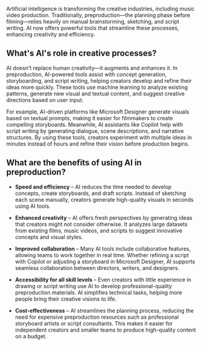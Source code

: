 Artificial intelligence is transforming the creative industries, including music video production. Traditionally, preproduction—the planning phase before filming—relies heavily on manual brainstorming, sketching, and script writing. AI now offers powerful tools that streamline these processes, enhancing creativity and efficiency.

## What's AI's role in creative processes?

AI doesn't replace human creativity—it augments and enhances it. In preproduction, AI-powered tools assist with concept generation, storyboarding, and script writing, helping creators develop and refine their ideas more quickly. These tools use machine learning to analyze existing patterns, generate new visual and textual content, and suggest creative directions based on user input.

For example, AI-driven platforms like Microsoft Designer generate visuals based on textual prompts, making it easier for filmmakers to create compelling storyboards. Meanwhile, AI assistants like Copilot help with script writing by generating dialogue, scene descriptions, and narrative structures. By using these tools, creators experiment with multiple ideas in minutes instead of hours and refine their vision before production begins.

## What are the benefits of using AI in preproduction?

- **Speed and efficiency** – AI reduces the time needed to develop concepts, create storyboards, and draft scripts. Instead of sketching each scene manually, creators generate high-quality visuals in seconds using AI tools.

- **Enhanced creativity** – AI offers fresh perspectives by generating ideas that creators might not consider otherwise. It analyzes large datasets from existing films, music videos, and scripts to suggest innovative concepts and visual styles.

- **Improved collaboration** – Many AI tools include collaborative features, allowing teams to work together in real time. Whether refining a script with Copilot or adjusting a storyboard in Microsoft Designer, AI supports seamless collaboration between directors, writers, and designers.

- **Accessibility for all skill levels** – Even creators with little experience in drawing or script writing use AI to develop professional-quality preproduction materials. AI simplifies technical tasks, helping more people bring their creative visions to life.

- **Cost-effectiveness** – AI streamlines the planning process, reducing the need for expensive preproduction resources such as professional storyboard artists or script consultants. This makes it easier for independent creators and smaller teams to produce high-quality content on a budget.
